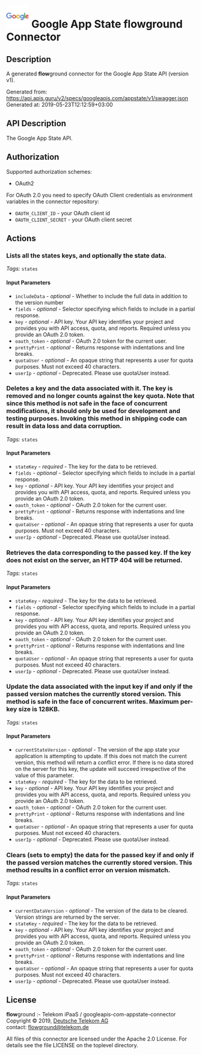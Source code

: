 # ![LOGO](logo.png) Google App State **flow**ground Connector

## Description

A generated **flow**ground connector for the Google App State API (version v1).

Generated from: https://api.apis.guru/v2/specs/googleapis.com/appstate/v1/swagger.json<br/>
Generated at: 2019-05-23T12:12:59+03:00

## API Description

The Google App State API.

## Authorization

Supported authorization schemes:
- OAuth2

For OAuth 2.0 you need to specify OAuth Client credentials as environment variables in the connector repository:
* `OAUTH_CLIENT_ID` - your OAuth client id
* `OAUTH_CLIENT_SECRET` - your OAuth client secret

## Actions

### Lists all the states keys, and optionally the state data.

*Tags:* `states`

#### Input Parameters
* `includeData` - _optional_ - Whether to include the full data in addition to the version number
* `fields` - _optional_ - Selector specifying which fields to include in a partial response.
* `key` - _optional_ - API key. Your API key identifies your project and provides you with API access, quota, and reports. Required unless you provide an OAuth 2.0 token.
* `oauth_token` - _optional_ - OAuth 2.0 token for the current user.
* `prettyPrint` - _optional_ - Returns response with indentations and line breaks.
* `quotaUser` - _optional_ - An opaque string that represents a user for quota purposes. Must not exceed 40 characters.
* `userIp` - _optional_ - Deprecated. Please use quotaUser instead.

### Deletes a key and the data associated with it. The key is removed and no longer counts against the key quota. Note that since this method is not safe in the face of concurrent modifications, it should only be used for development and testing purposes. Invoking this method in shipping code can result in data loss and data corruption.

*Tags:* `states`

#### Input Parameters
* `stateKey` - _required_ - The key for the data to be retrieved.
* `fields` - _optional_ - Selector specifying which fields to include in a partial response.
* `key` - _optional_ - API key. Your API key identifies your project and provides you with API access, quota, and reports. Required unless you provide an OAuth 2.0 token.
* `oauth_token` - _optional_ - OAuth 2.0 token for the current user.
* `prettyPrint` - _optional_ - Returns response with indentations and line breaks.
* `quotaUser` - _optional_ - An opaque string that represents a user for quota purposes. Must not exceed 40 characters.
* `userIp` - _optional_ - Deprecated. Please use quotaUser instead.

### Retrieves the data corresponding to the passed key. If the key does not exist on the server, an HTTP 404 will be returned.

*Tags:* `states`

#### Input Parameters
* `stateKey` - _required_ - The key for the data to be retrieved.
* `fields` - _optional_ - Selector specifying which fields to include in a partial response.
* `key` - _optional_ - API key. Your API key identifies your project and provides you with API access, quota, and reports. Required unless you provide an OAuth 2.0 token.
* `oauth_token` - _optional_ - OAuth 2.0 token for the current user.
* `prettyPrint` - _optional_ - Returns response with indentations and line breaks.
* `quotaUser` - _optional_ - An opaque string that represents a user for quota purposes. Must not exceed 40 characters.
* `userIp` - _optional_ - Deprecated. Please use quotaUser instead.

### Update the data associated with the input key if and only if the passed version matches the currently stored version. This method is safe in the face of concurrent writes. Maximum per-key size is 128KB.

*Tags:* `states`

#### Input Parameters
* `currentStateVersion` - _optional_ - The version of the app state your application is attempting to update. If this does not match the current version, this method will return a conflict error. If there is no data stored on the server for this key, the update will succeed irrespective of the value of this parameter.
* `stateKey` - _required_ - The key for the data to be retrieved.
* `key` - _optional_ - API key. Your API key identifies your project and provides you with API access, quota, and reports. Required unless you provide an OAuth 2.0 token.
* `oauth_token` - _optional_ - OAuth 2.0 token for the current user.
* `prettyPrint` - _optional_ - Returns response with indentations and line breaks.
* `quotaUser` - _optional_ - An opaque string that represents a user for quota purposes. Must not exceed 40 characters.
* `userIp` - _optional_ - Deprecated. Please use quotaUser instead.

### Clears (sets to empty) the data for the passed key if and only if the passed version matches the currently stored version. This method results in a conflict error on version mismatch.

*Tags:* `states`

#### Input Parameters
* `currentDataVersion` - _optional_ - The version of the data to be cleared. Version strings are returned by the server.
* `stateKey` - _required_ - The key for the data to be retrieved.
* `key` - _optional_ - API key. Your API key identifies your project and provides you with API access, quota, and reports. Required unless you provide an OAuth 2.0 token.
* `oauth_token` - _optional_ - OAuth 2.0 token for the current user.
* `prettyPrint` - _optional_ - Returns response with indentations and line breaks.
* `quotaUser` - _optional_ - An opaque string that represents a user for quota purposes. Must not exceed 40 characters.
* `userIp` - _optional_ - Deprecated. Please use quotaUser instead.

## License

**flow**ground :- Telekom iPaaS / googleapis-com-appstate-connector<br/>
Copyright © 2019, [Deutsche Telekom AG](https://www.telekom.de)<br/>
contact: flowground@telekom.de

All files of this connector are licensed under the Apache 2.0 License. For details
see the file LICENSE on the toplevel directory.
